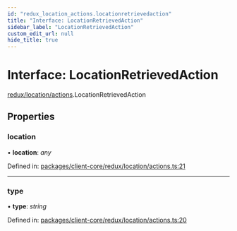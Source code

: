 ```yaml
---
id: "redux_location_actions.locationretrievedaction"
title: "Interface: LocationRetrievedAction"
sidebar_label: "LocationRetrievedAction"
custom_edit_url: null
hide_title: true
---
```


# Interface: LocationRetrievedAction

[redux/location/actions](../modules/redux_location_actions.md).LocationRetrievedAction

## Properties

### location

• **location**: *any*

Defined in: [packages/client-core/redux/location/actions.ts:21](https://github.com/xr3ngine/xr3ngine/blob/56376a778/packages/client-core/redux/location/actions.ts#L21)

___

### type

• **type**: *string*

Defined in: [packages/client-core/redux/location/actions.ts:20](https://github.com/xr3ngine/xr3ngine/blob/56376a778/packages/client-core/redux/location/actions.ts#L20)
